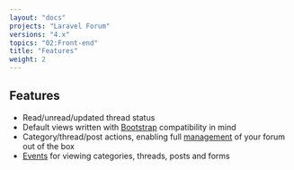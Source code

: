 ```yaml
---
layout: "docs"
projects: "Laravel Forum"
versions: "4.x"
topics: "02:Front-end"
title: "Features"
weight: 2
---
```


## Features

* Read/unread/updated thread status
* Default views written with [Bootstrap](http://getbootstrap.com/) compatibility in mind
* Category/thread/post actions, enabling full [management](docs/laravel-forum/4.x/front-end.management.md) of your forum out of the box
* [Events](http://laravel.com/docs/5.1/events) for viewing categories, threads, posts and forms
